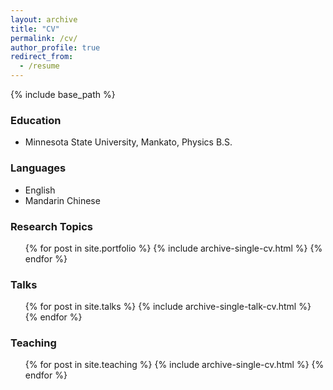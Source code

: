 ```yaml
---
layout: archive
title: "CV"
permalink: /cv/
author_profile: true
redirect_from:
  - /resume
---
```


{% include base_path %}

### Education  

* Minnesota State University, Mankato, Physics B.S.

### Languages

* English
* Mandarin Chinese

### Research Topics

  <ul>{% for post in site.portfolio %}
    {% include archive-single-cv.html %}
  {% endfor %}</ul>
  
### Talks

  <ul>{% for post in site.talks %}
    {% include archive-single-talk-cv.html %}
  {% endfor %}</ul>
  
### Teaching

  <ul>{% for post in site.teaching %}
    {% include archive-single-cv.html %}
  {% endfor %}</ul>
  
